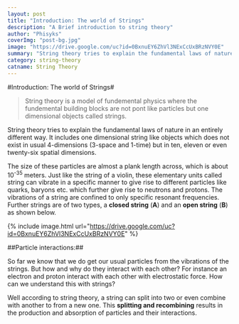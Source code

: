 ```yaml
---
layout: post
title: "Introduction: The world of Strings"
description: "A Brief introduction to string theory"
author: "Phisyks"
coverImg: "post-bg.jpg"
image: "https://drive.google.com/uc?id=0BxnuEY6ZhVl3NExCcUxBRzNVY0E"
summary: "String theory tries to explain the fundamental laws of nature in an entirely different way. "
category: string-theory
catname: String Theory
---
```


#Introduction: The world of Strings#

>String theory is a model of fundemental physics 
>where the fundemental building blocks are not
>pont like particles but one dimensional
>objects called strings.


String theory tries to explain the fundamental laws of nature in an entirely different way. It includes one dimensional string like objects which does not exist in usual 4-dimensions (3-space and 1-time) but in ten, eleven or even twenty-six spatial dimensions.

The size of these particles are almost a plank length across, which is about 10<sup>-35</sup> meters. Just like the string of a violin, these elementary units called string can vibrate in a specific manner to give rise to different particles like quarks, baryons etc. which further give rise to neutrons and protons. The vibrations of a string are confined to only specific resonant frequencies. Further strings are of two types, a **closed string** (**A**) and an **open string** (**B**) as shown below.

{% include image.html url="https://drive.google.com/uc?id=0BxnuEY6ZhVl3NExCcUxBRzNVY0E" %}

##Particle interactions:##

So far we know that we do get our usual particles from the vibrations of the strings. But how and why do they interact with each other? For instance an electron and proton interact with each other with electrostatic force. How can we understand this with strings?

Well according to string theory, a string can split into two or even combine with another to from a new one. This **splitting and recombining** results in the production and absorption of particles and their interactions.









